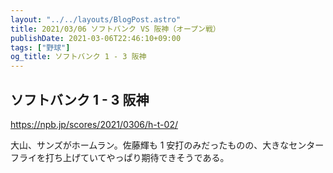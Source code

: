 ```yaml
---
layout: "../../layouts/BlogPost.astro"
title: 2021/03/06 ソフトバンク VS 阪神（オープン戦）
publishDate: 2021-03-06T22:46:10+09:00
tags: ["野球"]
og_title: ソフトバンク 1 - 3 阪神
---
```


## ソフトバンク 1 - 3 阪神

https://npb.jp/scores/2021/0306/h-t-02/

大山、サンズがホームラン。佐藤輝も 1 安打のみだったものの、大きなセンターフライを打ち上げていてやっぱり期待できそうである。
